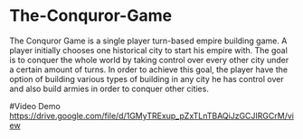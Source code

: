 # The-Conquror-Game
The Conquror Game is a single player turn-based empire building game. A player initially chooses one historical city to start his empire with. The goal is to conquer the whole world by taking control over every other city under a certain amount of turns. In order to achieve this goal, the player have the option of building various types of building in any city he has control over and also build armies in order to conquer other cities.

#Video Demo
https://drive.google.com/file/d/1GMyTRExup_pZxTLnTBAQiJzGCJIRGCrM/view
